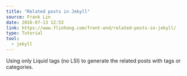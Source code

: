 ```yaml
---
title: "Related posts in Jekyll"
source: Frank Lin
date: 2016-07-13 12:53
link: https://www.flinhong.com/front-end/related-posts-in-jekyll/
type: Tutorial
tool:
  - jekyll
---
```

Using only Liquid tags (no LSI) to generate the related posts with tags or categories.





